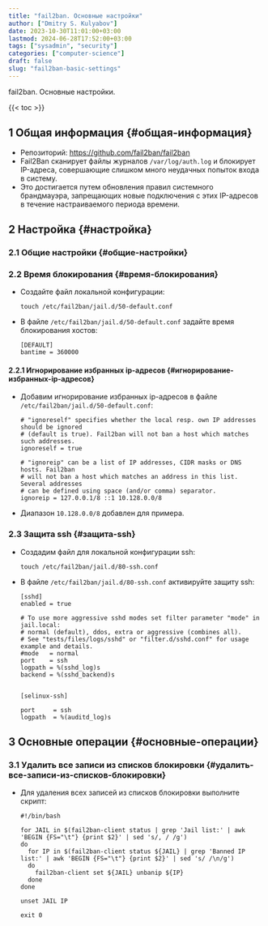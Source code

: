 ```yaml
---
title: "fail2ban. Основные настройки"
author: ["Dmitry S. Kulyabov"]
date: 2023-10-30T11:01:00+03:00
lastmod: 2024-06-28T17:52:00+03:00
tags: ["sysadmin", "security"]
categories: ["computer-science"]
draft: false
slug: "fail2ban-basic-settings"
---
```


fail2ban. Основные настройки.

<!--more-->

{{< toc >}}


## <span class="section-num">1</span> Общая информация {#общая-информация}

-   Репозиторий: <https://github.com/fail2ban/fail2ban>
-   Fail2Ban сканирует файлы журналов `/var/log/auth.log` и блокирует IP-адреса, совершающие слишком много неудачных попыток входа в систему.
-   Это достигается путем обновления правил системного брандмауэра, запрещающих новые подключения с этих IP-адресов в течение настраиваемого периода времени.


## <span class="section-num">2</span> Настройка {#настройка}


### <span class="section-num">2.1</span> Общие настройки {#общие-настройки}


### <span class="section-num">2.2</span> Время блокирования {#время-блокирования}

-   Создайте файл локальной конфигурации:
    ```shell
    touch /etc/fail2ban/jail.d/50-default.conf
    ```
-   В файле `/etc/fail2ban/jail.d/50-default.conf` задайте время блокирования хостов:
    ```conf-unix
    [DEFAULT]
    bantime = 360000
    ```


#### <span class="section-num">2.2.1</span> Игнорирование избранных ip-адресов {#игнорирование-избранных-ip-адресов}

-   Добавим игнорирование избранных ip-адресов в файле `/etc/fail2ban/jail.d/50-default.conf`:
    ```conf-unix
    # "ignoreself" specifies whether the local resp. own IP addresses should be ignored
    # (default is true). Fail2ban will not ban a host which matches such addresses.
    ignoreself = true

    # "ignoreip" can be a list of IP addresses, CIDR masks or DNS hosts. Fail2ban
    # will not ban a host which matches an address in this list. Several addresses
    # can be defined using space (and/or comma) separator.
    ignoreip = 127.0.0.1/8 ::1 10.128.0.0/8
    ```
-   Диапазон `10.128.0.0/8` добавлен для примера.


### <span class="section-num">2.3</span> Защита ssh {#защита-ssh}

-   Создадим файл для локальной конфигурации ssh:
    ```shell
    touch /etc/fail2ban/jail.d/80-ssh.conf
    ```
-   В файле `/etc/fail2ban/jail.d/80-ssh.conf` активируйте защиту ssh:
    ```conf-unix
    [sshd]
    enabled = true

    # To use more aggressive sshd modes set filter parameter "mode" in jail.local:
    # normal (default), ddos, extra or aggressive (combines all).
    # See "tests/files/logs/sshd" or "filter.d/sshd.conf" for usage example and details.
    #mode   = normal
    port    = ssh
    logpath = %(sshd_log)s
    backend = %(sshd_backend)s


    [selinux-ssh]

    port     = ssh
    logpath  = %(auditd_log)s
    ```


## <span class="section-num">3</span> Основные операции {#основные-операции}


### <span class="section-num">3.1</span> Удалить все записи из списков блокировки {#удалить-все-записи-из-списков-блокировки}

-   Для удаления всех записей из списков блокировки выполните скрипт:
    ```shell
    #!/bin/bash

    for JAIL in $(fail2ban-client status | grep 'Jail list:' | awk 'BEGIN {FS="\t"} {print $2}' | sed 's/, / /g')
    do
      for IP in $(fail2ban-client status ${JAIL} | grep 'Banned IP list:' | awk 'BEGIN {FS="\t"} {print $2}' | sed 's/ /\n/g')
      do
        fail2ban-client set ${JAIL} unbanip ${IP}
      done
    done

    unset JAIL IP

    exit 0
    ```
